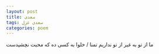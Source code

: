```yaml
---
layout: post
title: سعدی
tags: سعدی غزل
categories: poem
---
```


ما از تو به غیر از تو نداریم تمنا / حلوا به کسی ده که محبت نچشیدست
